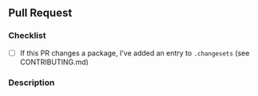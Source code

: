 ## Pull Request

### Checklist

- [ ] If this PR changes a package, I’ve added an entry to `.changesets` (see CONTRIBUTING.md)

### Description

<!-- Briefly describe the changes -->
